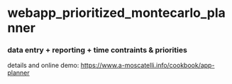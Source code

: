 # webapp_prioritized_montecarlo_planner

### data entry + reporting + time contraints & priorities

details and online demo:
https://www.a-moscatelli.info/cookbook/app-planner


